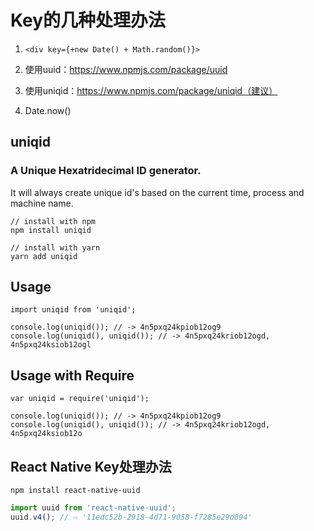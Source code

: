 # Key的几种处理办法

1. `<div key={+new Date() + Math.random()}>`

2. 使用uuid：https://www.npmjs.com/package/uuid
3. 使用uniqid：https://www.npmjs.com/package/uniqid（建议）
4. Date.now()

## uniqid

### A Unique Hexatridecimal ID generator.

It will always create unique id's based on the current time, process and machine name.

```shell
// install with npm 
npm install uniqid

// install with yarn
yarn add uniqid
```

## Usage

```
import uniqid from 'uniqid';

console.log(uniqid()); // -> 4n5pxq24kpiob12og9
console.log(uniqid(), uniqid()); // -> 4n5pxq24kriob12ogd, 4n5pxq24ksiob12ogl
```

## Usage with Require

```
var uniqid = require('uniqid'); 

console.log(uniqid()); // -> 4n5pxq24kpiob12og9
console.log(uniqid(), uniqid()); // -> 4n5pxq24kriob12ogd, 4n5pxq24ksiob12o
```

## React Native Key处理办法

`npm install react-native-uuid`

```javascript
import uuid from 'react-native-uuid';
uuid.v4(); // ⇨ '11edc52b-2918-4d71-9058-f7285e29d894'
```

